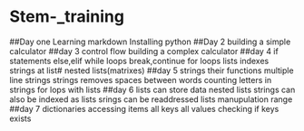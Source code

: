 # Stem-_training
##Day one
Learning markdown
Installing python
##Day 2
building a simple calculator
##day 3
control flow 
building a complex calculator
##day 4
if statements
else,elif
while loops
break,continue
for loops
lists
indexes
strings at list#
nested lists(matrixes)
##day 5
strings
their functions
multiple line strings
strings removes spaces between words
counting letters in strings
for lops with lists
##day 6
lists can store data
nested lists
strings can also be indexed as lists
srings can  be readdressed
lists manupulation
range
##day 7
dictionaries
accessing items
all keys
all values
checking if keys exists
